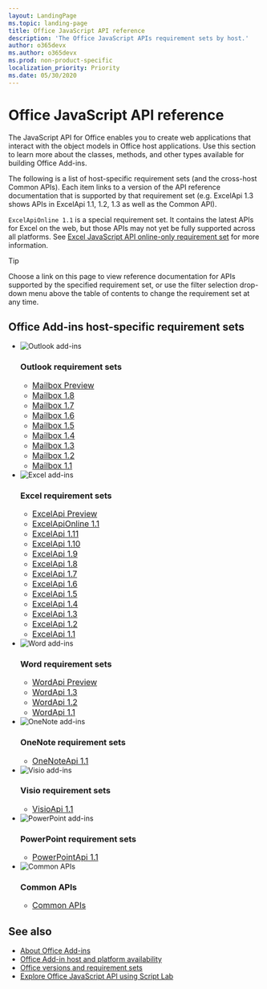 ```yaml
---
layout: LandingPage
ms.topic: landing-page
title: Office JavaScript API reference 
description: 'The Office JavaScript APIs requirement sets by host.'
author: o365devx
ms.author: o365devx
ms.prod: non-product-specific
localization_priority: Priority
ms.date: 05/30/2020
---
```


# Office JavaScript API reference

The JavaScript API for Office enables you to create web applications that interact with the object models in Office host applications. Use this section to learn more about the classes, methods, and other types available for building Office Add-ins.

The following is a list of host-specific requirement sets (and the cross-host Common APIs). Each item links to a version of the API reference documentation that is supported by that requirement set (e.g. ExcelApi 1.3 shows APIs in ExcelApi 1.1, 1.2, 1.3 as well as the Common API).

`ExcelApiOnline 1.1` is a special requirement set. It contains the latest APIs for Excel on the web, but those APIs may not yet be fully supported across all platforms. See [Excel JavaScript API online-only requirement set](/office/dev/add-ins/reference/requirement-sets/excel-api-online-requirement-set) for more information.

> [!TIP]
> Choose a link on this page to view reference documentation for APIs supported by the specified requirement set, or use the filter selection drop-down menu above the table of contents to change the requirement set at any time.

<h2>Office Add-ins host-specific requirement sets</h2>

<ul class="cardsK panelContent cols cols3">
    <li>
        <div class="cardSize">
            <div class="cardPadding">
                <div class="card">
                    <div class="cardImageOuter" href="/javascript/api/outlook?view=outlook-js-preview">
                        <div class="cardImage bgdAccent1">
                            <img src="/javascript/api/overview/images/logo-outlook.svg" alt="Outlook add-ins" class="x-hidden-focus" />
                        </div>
                    </div>
                    <div class="cardText">
                        <h3>Outlook requirement sets</h3>
                        <ul>
                            <li><a style="font-size: 1rem;" href="/javascript/api/outlook?view=outlook-js-preview">Mailbox Preview</a></li>
                            <li><a style="font-size: 1rem;" href="/javascript/api/outlook?view=outlook-js-1.8">Mailbox 1.8</a></li>
                            <li><a style="font-size: 1rem;" href="/javascript/api/outlook?view=outlook-js-1.7">Mailbox 1.7</a></li>
                            <li><a style="font-size: 1rem;" href="/javascript/api/outlook?view=outlook-js-1.6">Mailbox 1.6</a></li>
                            <li><a style="font-size: 1rem;" href="/javascript/api/outlook?view=outlook-js-1.5">Mailbox 1.5</a></li>
                            <li><a style="font-size: 1rem;" href="/javascript/api/outlook?view=outlook-js-1.4">Mailbox 1.4</a></li>
                            <li><a style="font-size: 1rem;" href="/javascript/api/outlook?view=outlook-js-1.3">Mailbox 1.3</a></li>
                            <li><a style="font-size: 1rem;" href="/javascript/api/outlook?view=outlook-js-1.2">Mailbox 1.2</a></li>
                            <li><a style="font-size: 1rem;" href="/javascript/api/outlook?view=outlook-js-1.1">Mailbox 1.1</a></li>
                        </ul>
                    </div>
                </div>
            </div>
        </div>
    </li>
    <li>
        <div class="cardSize">
            <div class="cardPadding">
                <div class="card">
                    <div class="cardImageOuter" href="/javascript/api/excel?view=excel-js-preview">
                        <div class="cardImage bgdAccent1">
                            <img src="/javascript/api/overview/images/logo-excel.svg" alt="Excel add-ins"  data-linktype="external" class="x-hidden-focus" />
                        </div>
                    </div>
                    <div class="cardText">
                        <h3>Excel requirement sets</h3>
                        <ul>
                            <li><a style="font-size: 1rem;" href="/javascript/api/excel?view=excel-js-preview">ExcelApi Preview</a></li>
                            <li><a style="font-size: 1rem;" href="/javascript/api/excel?view=excel-js-online">ExcelApiOnline 1.1</a></li>
                            <li><a style="font-size: 1rem;" href="/javascript/api/excel?view=excel-js-1.11">ExcelApi 1.11</a></li>
                            <li><a style="font-size: 1rem;" href="/javascript/api/excel?view=excel-js-1.10">ExcelApi 1.10</a></li>
                            <li><a style="font-size: 1rem;" href="/javascript/api/excel?view=excel-js-1.9">ExcelApi 1.9</a></li>
                            <li><a style="font-size: 1rem;" href="/javascript/api/excel?view=excel-js-1.8">ExcelApi 1.8</a></li>
                            <li><a style="font-size: 1rem;" href="/javascript/api/excel?view=excel-js-1.7">ExcelApi 1.7</a></li>
                            <li><a style="font-size: 1rem;" href="/javascript/api/excel?view=excel-js-1.6">ExcelApi 1.6</a></li>
                            <li><a style="font-size: 1rem;" href="/javascript/api/excel?view=excel-js-1.5">ExcelApi 1.5</a></li>
                            <li><a style="font-size: 1rem;" href="/javascript/api/excel?view=excel-js-1.4">ExcelApi 1.4</a></li>
                            <li><a style="font-size: 1rem;" href="/javascript/api/excel?view=excel-js-1.3">ExcelApi 1.3</a></li>
                            <li><a style="font-size: 1rem;" href="/javascript/api/excel?view=excel-js-1.2">ExcelApi 1.2</a></li>
                            <li><a style="font-size: 1rem;" href="/javascript/api/excel?view=excel-js-1.1">ExcelApi 1.1</a></li>
                        </ul>
                    </div>
                </div>
            </div>
        </div>
    </li>
    <li>
        <div class="cardSize">
            <div class="cardPadding">
                <div class="card">
                    <div class="cardImageOuter" href="/javascript/api/word?view=word-js-preview">
                        <div class="cardImage bgdAccent1">
                            <img src="/javascript/api/overview/images/logo-word.svg" alt="Word add-ins" data-linktype="external" class="x-hidden-focus" />
                        </div>
                    </div>
                    <div class="cardText">
                        <h3>Word requirement sets</h3>
                        <ul>
                            <li><a style="font-size: 1rem;" href="/javascript/api/word?view=word-js-preview">WordApi Preview</a></li>
                            <li><a style="font-size: 1rem;" href="/javascript/api/word?view=word-js-1.3">WordApi 1.3</a></li>
                            <li><a style="font-size: 1rem;" href="/javascript/api/word?view=word-js-1.2">WordApi 1.2</a></li>
                            <li><a style="font-size: 1rem;" href="/javascript/api/word?view=word-js-1.1">WordApi 1.1</a></li>
                        </ul>
                    </div>
                </div>
            </div>
        </div>
    </li>
    <li>
        <div class="cardSize">
            <div class="cardPadding">
                <div class="card">
                    <div class="cardImageOuter" href="/javascript/api/onenote?view=onenote-js-1.1">
                        <div class="cardImage bgdAccent1">
                            <img src="/javascript/api/overview/images/logo-onenote.svg" alt="OneNote add-ins" data-linktype="external" class="x-hidden-focus" />
                        </div>
                    </div>
                    <div class="cardText">
                        <h3>OneNote requirement sets</h3>
                        <ul>
                            <li><a style="font-size: 1rem;" href="/javascript/api/onenote?view=onenote-js-1.1">OneNoteApi 1.1</a></li>
                        </ul>
                    </div>
                </div>
            </div>
        </div>
    </li>
    <li>
        <div class="cardSize">
            <div class="cardPadding">
                <div class="card">
                    <div class="cardImageOuter" href="/javascript/api/visio?view=Visio-js-1.1">
                        <div class="cardImage bgdAccent1">
                            <img src="/javascript/api/overview/images/logo-visio.svg" alt="Visio add-ins" data-linktype="external" class="x-hidden-focus" />
                        </div>
                    </div>
                    <div class="cardText">
                        <h3>Visio requirement sets</h3>
                        <ul>
                            <li><a style="font-size: 1rem;" href="/javascript/api/visio?view=Visio-js-1.1">VisioApi 1.1</a></li>
                        </ul>
                    </div>
                </div>
            </div>
        </div>
    </li>
    <li>
        <div class="cardSize">
            <div class="cardPadding">
                <div class="card">
                    <div class="cardImageOuter" href="/javascript/api/powerpoint?view=powerpoint-js-1.1">
                        <div class="cardImage bgdAccent1">
                            <img src="/javascript/api/overview/images/logo-powerpoint.svg" alt="PowerPoint add-ins" data-linktype="external" class="x-hidden-focus" />
                        </div>
                    </div>
                    <div class="cardText">
                        <h3>PowerPoint requirement sets</h3>
                        <ul>
                            <li><a style="font-size: 1rem;" href="/javascript/api/powerpoint?view=powerpoint-js-1.1">PowerPointApi 1.1</a></li>
                        </ul>
                    </div>
                </div>
            </div>
        </div>
    </li>
    <li>
        <div class="cardSize">
            <div class="cardPadding">
                <div class="card">
                    <div class="cardImageOuter" href="/javascript/api/common?view=common-js-1.1">
                        <div class="cardImage bgdAccent1">
                            <img src="/javascript/api/overview/images/logo-office.svg" alt="Common APIs" data-linktype="external" class="x-hidden-focus" />
                        </div>
                    </div>
                    <div class="cardText">
                        <h3>Common APIs</h3>
                        <ul>
                            <li><a style="font-size: 1rem;" href="/javascript/api/common?view=common-js-1.1">Common APIs</a></li>
                        </ul>
                    </div>
                </div>
            </div>
        </div>
    </li>
</ul>

## See also

- [About Office Add-ins](/office/dev/add-ins/overview)
- [Office Add-in host and platform availability](/office/dev/add-ins/overview/office-add-in-availability)
- [Office versions and requirement sets](/office/dev/add-ins/develop/office-versions-and-requirement-sets)
- [Explore Office JavaScript API using Script Lab](/office/dev/add-ins/overview/explore-with-script-lab)
